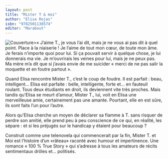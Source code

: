 ```yaml
---
layout: post
title: "Mister T & moi"
author: "Elisa Rojas"
isbn: "9782501138574"
editor: "Marabout"
---
```

![Couverture](/img/9782501138574.jpg)>« J’aime T., je vous l’ai dit, mais je ne vous ai pas dit à quel point. Place à la niaiserie ! Je l’aime de tout mon cœur, de toute mon âme. Je ferais n’importe quoi pour lui. Si ça pouvait servir à quelque chose, je lui donnerais ma vie. Je m’ouvrirais les veines pour lui, mais je ne peux pas. Ma mère m’a dit que si j’avais envie de me suicider « merci de ne pas salir la moquette et en foutre partout ».

Quand Elisa rencontre Mister T., c’est le coup de foudre. Il est parfait : beau, intelligent... Elisa est parfaite : belle, intelligente, forte et… en fauteuil roulant. Tous deux étudiants en droit, ils deviennent vite très proches. Mais tandis qu’Elisa se meurt d’amour, Mister T., lui, voit en Elisa une merveilleuse amie, certainement pas une amante. Pourtant, elle en est sûre, ils sont faits l’un pour l’autre.

Alors qu’Elisa cherche un moyen de déclarer sa flamme à T. sans risquer de perdre son amitié, elle prend peu à peu conscience de ce qui, en réalité, les sépare : et si les préjugés sur le handicap y étaient pour beaucoup ?

Construit comme une telenovela qui commencerait par la fin, Mister T. et Moi est l’histoire d’un «râteau» raconté avec humour et impertinence. Une romance « 100 % True Story » qui s’adresse à tous les amateurs de récits sentimentaux drôles et… politisés.